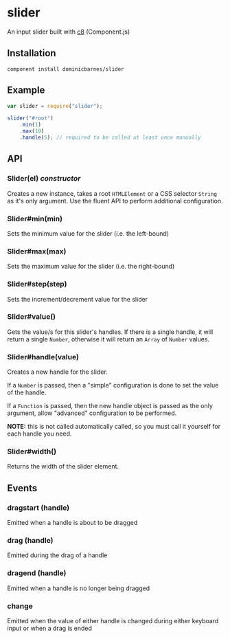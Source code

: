 # slider

An input slider built with
[c8](https://github.com/component/component) (Component.js)


## Installation

    component install dominicbarnes/slider


## Example

````javascript
var slider = require("slider");

slider("#root")
    .min(1)
    .max(10)
    .handle(5); // required to be called at least once manually
````


## API

### Slider(el) *constructor*

Creates a new instance, takes a root `HTMLElement` or a CSS selector `String`
as it's only argument. Use the fluent API to perform additional configuration.

### Slider#min(min)

Sets the minimum value for the slider (i.e. the left-bound)

### Slider#max(max)

Sets the maximum value for the slider (i.e. the right-bound)

### Slider#step(step)

Sets the increment/decrement value for the slider

### Slider#value()

Gets the value/s for this slider's handles. If there is a single handle,
it will return a single `Number`, otherwise it will return an `Array` of
`Number` values.

### Slider#handle(value)

Creates a new handle for the slider.

If a `Number` is passed, then a "simple" configuration is done to set the value
of the handle.

If a `Function` is passed, then the new handle object is passed as the only
argument, allow "advanced" configuration to be performed.

**NOTE:** this is not called automatically called, so you must call it yourself
for each handle you need.

### Slider#width()

Returns the width of the slider element.


## Events

### dragstart (handle)

Emitted when a handle is about to be dragged

### drag (handle)

Emitted during the drag of a handle

### dragend (handle)

Emitted when a handle is no longer being dragged

### change

Emitted when the value of either handle is changed during either keyboard input
or when a drag is ended
